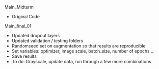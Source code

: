 Main_Midterm
-   Original Code

Main_final_01
-   Updated dropout layers
-   Updated validation / testing folders
-   Randomseed set on augmentation so that results are reproducible
-   Set variables: optimizer, image scale, batch_size, number of epochs ...
-   Save results
-   To do: Grayscale, update data, run through a few more combinations